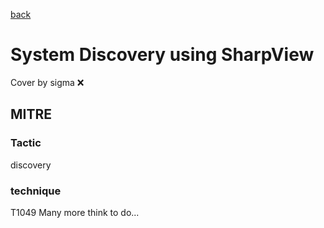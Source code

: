 [back](../index.md)
# System Discovery using SharpView
Cover by sigma :x: 
## MITRE
### Tactic
discovery
### technique
T1049
Many more think to do...